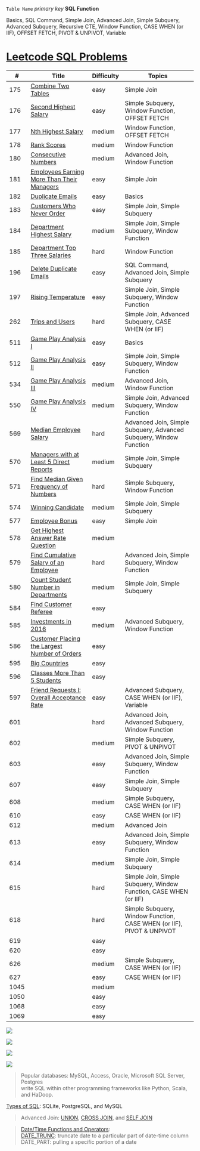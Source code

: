 

`Table Name`            *primary key*         **SQL Function**

Basics, SQL Command, Simple Join, Advanced Join, Simple Subquery, Advanced Subquery, Recursive CTE, Window Function, CASE WHEN (or IIF), OFFSET FETCH, PIVOT & UNPIVOT, Variable

# [Leetcode SQL Problems](https://leetcode.com/problemset/all/)

#|Title|Difficulty|Topics
--|--|--|--
175|[Combine Two Tables](https://github.com/AlexaWu/Leetcode/blob/main/LeetCode/175.%20Combine%20Two%20Tables%20%5Beasy%5D.md)|easy|Simple Join
176|[Second Highest Salary](https://github.com/AlexaWu/Leetcode/blob/main/LeetCode/176.%20Second%20Highest%20Salary%20%5Beasy%5D.md)|easy|Simple Subquery, Window Function, OFFSET FETCH
177|[Nth Highest Salary](https://github.com/AlexaWu/SQL-Practice/blob/main/LeetCode/177.%20Nth%20Highest%20Salary%20%5Bmedium%5D.md)|medium|Window Function, OFFSET FETCH
178|[Rank Scores](https://github.com/AlexaWu/Leetcode/blob/main/SQL/178.%20Rank%20Scores%20%5Bmedium%5D.md)|medium|Window Function
180|[Consecutive Numbers](https://github.com/AlexaWu/Leetcode/blob/main/LeetCode/180.%20Consecutive%20Numbers%20%5Bmedium%5D.md)|medium|Advanced Join, Window Function
181|[Employees Earning More Than Their Managers](https://github.com/AlexaWu/Leetcode/blob/main/LeetCode/181.%20Employees%20Earning%20More%20Than%20Their%20Managers%20%5Beasy%5D.md)|easy|Simple Join
182|[Duplicate Emails](https://github.com/AlexaWu/Leetcode/blob/main/LeetCode/182.%20Duplicate%20Emails.md)|easy|Basics
183|[Customers Who Never Order](https://github.com/AlexaWu/Leetcode/blob/main/LeetCode/183.%09Customers%20Who%20Never%20Order.md) |easy |Simple Join, Simple Subquery
184|[Department Highest Salary](https://github.com/AlexaWu/Leetcode/blob/main/LeetCode/184.%09Department%20Highest%20Salary.md) |medium |Simple Join, Simple Subquery, Window Function
185|[Department Top Three Salaries](https://github.com/AlexaWu/Leetcode/blob/main/LeetCode/185.%09Department%20Top%20Three%20Salaries.md) |hard |Window Function
196|[Delete Duplicate Emails](https://github.com/AlexaWu/SQL-Practice/blob/main/LeetCode/196.%09Delete%20Duplicate%20Emails.md) |easy |SQL Command, Advanced Join, Simple Subquery
197|[Rising Temperature](https://github.com/AlexaWu/SQL-Practice/blob/main/LeetCode/197.%09Rising%20Temperature.md) |easy |Simple Join, Simple Subquery, Window Function
262|[Trips and Users](https://github.com/AlexaWu/Leetcode/blob/main/LeetCode/262.%09Trips%20and%20Users.md)|hard |Simple Join, Advanced Subquery, CASE WHEN (or IIF)
511|[Game Play Analysis I](https://github.com/AlexaWu/Leetcode/blob/main/LeetCode/511.%09Game%20Play%20Analysis%20I.md) |easy |Basics
512|[Game Play Analysis II](https://github.com/AlexaWu/Leetcode/blob/main/LeetCode/512.%20Game%20Play%20Analysis%20II.md) |easy |Simple Join, Simple Subquery, Window Function
534|[Game Play Analysis III](https://github.com/AlexaWu/Leetcode/blob/main/LeetCode/534.%20Game%20Play%20Analysis%20III.md) |medium |Advanced Join, Window Function
550|[Game Play Analysis IV](https://github.com/AlexaWu/Leetcode/blob/main/LeetCode/550.%20Game%20Play%20Analysis%20IV.md) |medium |Simple Join, Advanced Subquery, Window Function
569|[Median Employee Salary](https://github.com/AlexaWu/SQL-Practice/blob/main/LeetCode/569.%20Median%20Employee%20Salary.md) |hard |Advanced Join, Simple Subquery, Advanced Subquery, Window Function
570|[Managers with at Least 5 Direct Reports]() |medium |Simple Join, Simple Subquery
571|[Find Median Given Frequency of Numbers]() |hard|Simple Subquery, Window Function
574|[Winning Candidate]() |medium |Simple Join, Simple Subquery
577|[Employee Bonus]() |easy |Simple Join
578|[Get Highest Answer Rate Question]() |medium |
579|[Find Cumulative Salary of an Employee]() |hard |Advanced Join, Simple Subquery, Window Function
580|[Count Student Number in Departments]() |medium |Simple Join, Simple Subquery
584|[Find Customer Referee]() |easy |	
585|[Investments in 2016]() |medium |Advanced Subquery, Window Function
586|[Customer Placing the Largest Number of Orders]() |easy |
595|[Big Countries]() |easy |
596|[Classes More Than 5 Students]() |easy |
597|[Friend Requests I: Overall Acceptance Rate]() |easy |Advanced Subquery, CASE WHEN (or IIF), Variable
601|[]() |hard |Advanced Join, Advanced Subquery, Window Function
602|[]() |medium |Simple Subquery, PIVOT & UNPIVOT
603|[]() |easy |Advanced Join, Simple Subquery, Window Function
607|[]() |easy |Simple Join, Simple Subquery
608|[]() |medium |Simple Subquery, CASE WHEN (or IIF)
610|[]() |easy |CASE WHEN (or IIF)
612|[]() |medium |Advanced Join
613|[]() |easy |Advanced Join, Simple Subquery, Window Function
614|[]() |medium |Simple Join, Simple Subquery
615|[]() |hard |Simple Join, Simple Subquery, Window Function, CASE WHEN (or IIF)
618|[]() |hard |Simple Subquery, Window Function, CASE WHEN (or IIF), PIVOT & UNPIVOT
619|[]() |easy |
620|[]() |easy |
626|[]() |medium |Simple Subquery, CASE WHEN (or IIF)
627|[]() |easy |CASE WHEN (or IIF)
1045|[]() |medium |
1050|[]() |easy |
1068|[]() |easy |
1069|[]() |easy |







![](https://github.com/AlexaWu/Leetcode/blob/main/SQL%20illustration/cheatsheet.PNG)

![](https://github.com/AlexaWu/Leetcode/blob/main/SQL%20illustration/cheatsheet%201.png)

![](https://github.com/AlexaWu/Leetcode/blob/main/SQL%20illustration/cheatsheet%202.png)

![](https://github.com/AlexaWu/Leetcode/blob/main/SQL%20illustration/cheatsheet%203.png)

>Popular databases: MySQL, Access, Oracle, Microsoft SQL Server, Postgres\
write SQL within other programming frameworks like Python, Scala, and HaDoop.

[Types of SQL](https://www.digitalocean.com/community/tutorials/sqlite-vs-mysql-vs-postgresql-a-comparison-of-relational-database-management-systems): SQLite, PostgreSQL, and MySQL

>Advanced Join: [UNION](https://www.w3schools.com/sql/sql_union.asp), [CROSS JOIN](https://www.w3resource.com/sql/joins/cross-join.php), and [SELF JOIN](https://www.w3schools.com/sql/sql_join_self.asp)

>[Date/Time Functions and Operators](https://www.postgresql.org/docs/9.1/functions-datetime.html):\
[DATE_TRUNC](https://mode.com/blog/date-trunc-sql-timestamp-function-count-on/): truncate date to a particular part of date-time column\
DATE_PART: pulling a specific portion of a date
